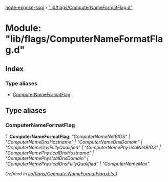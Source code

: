 [node-expose-sspi](../README.md) › ["lib/flags/ComputerNameFormatFlag.d"](_lib_flags_computernameformatflag_d_.md)

# Module: "lib/flags/ComputerNameFormatFlag.d"

## Index

### Type aliases

* [ComputerNameFormatFlag](_lib_flags_computernameformatflag_d_.md#computernameformatflag)

## Type aliases

###  ComputerNameFormatFlag

Ƭ **ComputerNameFormatFlag**: *"ComputerNameNetBIOS" | "ComputerNameDnsHostname" | "ComputerNameDnsDomain" | "ComputerNameDnsFullyQualified" | "ComputerNamePhysicalNetBIOS" | "ComputerNamePhysicalDnsHostname" | "ComputerNamePhysicalDnsDomain" | "ComputerNamePhysicalDnsFullyQualified" | "ComputerNameMax"*

*Defined in [lib/flags/ComputerNameFormatFlag.d.ts:1](https://github.com/jlguenego/node-expose-sspi/blob/502a4fd/lib/flags/ComputerNameFormatFlag.d.ts#L1)*
